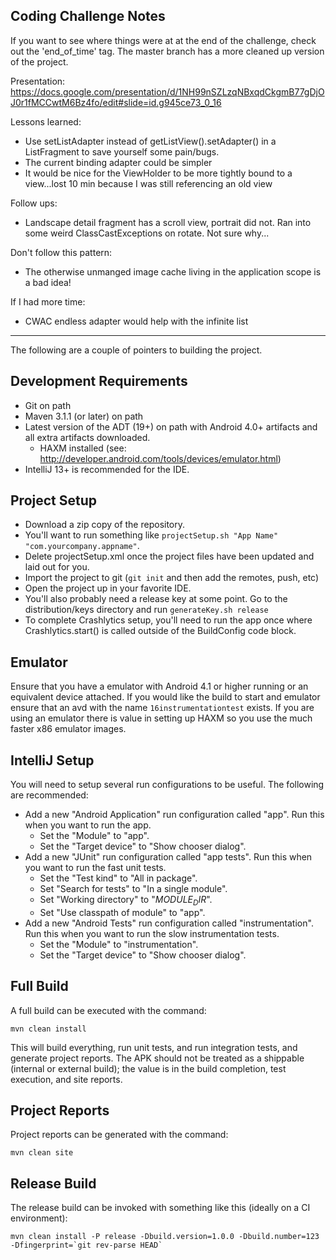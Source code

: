  Coding Challenge Notes
---------------

If you want to see where things were at at the end of the challenge, check out the 'end_of_time' tag.  The master branch
has a more cleaned up version of the project.

Presentation:
https://docs.google.com/presentation/d/1NH99nSZLzqNBxqdCkgmB77gDjOJ0r1fMCCwtM6Bz4fo/edit#slide=id.g945ce73_0_16

Lessons learned:
- Use setListAdapter instead of getListView().setAdapter() in a ListFragment to save yourself some pain/bugs.
- The current binding adapter could be simpler
- It would be nice for the ViewHolder to be more tightly bound to a view...lost 10 min because I was still referencing an old view

Follow ups:
- Landscape detail fragment has a scroll view, portrait did not.  Ran into some weird ClassCastExceptions on rotate.  Not sure why...

Don't follow this pattern:
- The otherwise unmanged image cache living in the application scope is a bad idea!

If I had more time:
- CWAC endless adapter would help with the infinite list

---------------






The following are a couple of pointers to building the project.

Development Requirements
---------------
- Git on path
- Maven 3.1.1 (or later) on path
- Latest version of the ADT (19+) on path with Android 4.0+ artifacts and all extra artifacts downloaded.
    - HAXM installed (see: http://developer.android.com/tools/devices/emulator.html)
- IntelliJ 13+ is recommended for the IDE.

Project Setup
---------------
- Download a zip copy of the repository.
- You'll want to run something like `projectSetup.sh "App Name" "com.yourcompany.appname"`.
- Delete projectSetup.xml once the project files have been updated and laid out for you.
- Import the project to git (`git init` and then add the remotes, push, etc)
- Open the project up in your favorite IDE.
- You'll also probably need a release key at some point.  Go to the distribution/keys directory and run `generateKey.sh release`
- To complete Crashlytics setup, you'll need to run the app once where Crashlytics.start() is called outside of the BuildConfig code block.

Emulator
---------------
Ensure that you have a emulator with Android 4.1 or higher running or an equivalent device attached. If you would like
the build to start and emulator ensure that an avd with the name `16instrumentationtest` exists.  If you are using an
emulator there is value in setting up HAXM so you use the much faster x86 emulator images.

IntelliJ Setup
---------------
You will need to setup several run configurations to be useful.  The following are recommended:

- Add a new "Android Application" run configuration called "app".  Run this when you want to run the app.
    - Set the "Module" to "app".
    - Set the "Target device" to "Show chooser dialog".
- Add a new "JUnit" run configuration called "app tests".  Run this when you want to run the fast unit tests.
    - Set the "Test kind" to "All in package".
    - Set "Search for tests" to "In a single module".
    - Set "Working directory" to "$MODULE_DIR$".
    - Set "Use classpath of module" to "app".
- Add a new "Android Tests" run configuration called "instrumentation".  Run this when you want to run the slow instrumentation tests.
    - Set the "Module" to "instrumentation".
    - Set the "Target device" to "Show chooser dialog".

Full Build
---------------
A full build can be executed with the command:

`mvn clean install`

This will build everything, run unit tests, and run integration tests, and generate project reports.
The APK should not be treated as a shippable (internal or external build); the value is in the build completion, test execution, and site reports.

Project Reports
---------------
Project reports can be generated with the command:

`mvn clean site`

Release Build
---------------
The release build can be invoked with something like this (ideally on a CI environment):

``mvn clean install -P release -Dbuild.version=1.0.0 -Dbuild.number=123 -Dfingerprint=`git rev-parse HEAD` ``

